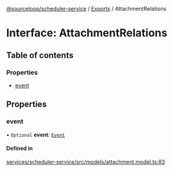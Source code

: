 [@sourceloop/scheduler-service](../README.md) / [Exports](../modules.md) / AttachmentRelations

# Interface: AttachmentRelations

## Table of contents

### Properties

- [event](AttachmentRelations.md#event)

## Properties

### event

• `Optional` **event**: [`Event`](../classes/Event.md)

#### Defined in

[services/scheduler-service/src/models/attachment.model.ts:83](https://github.com/sourcefuse/loopback4-microservice-catalog/blob/00e854d46/services/scheduler-service/src/models/attachment.model.ts#L83)
